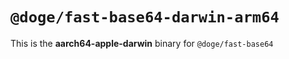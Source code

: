 # `@doge/fast-base64-darwin-arm64`

This is the **aarch64-apple-darwin** binary for `@doge/fast-base64`
